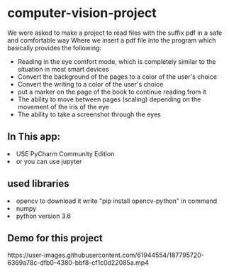 # computer-vision-project
We were asked to make a project to read files with the suffix pdf in a safe and comfortable way
Where we insert a pdf file into the program which basically provides the following:
- Reading in the eye comfort mode, which is completely similar to the situation in most smart devices
- Convert the background of the pages to a color of the user's choice
- Convert the writing to a color of the user's choice
- put a marker on the page of the book to continue reading from it
- The ability to move between pages (scaling) depending on the movement of the iris of the eye
- The ability to take a screenshot through the eyes

<h2>In This app:</h2>
<li> USE PyCharm Community Edition </li>
<li> or you can use jupyter </li>

<h2> used libraries </h2>
<li> opencv to download it write "pip install opencv-python" in command </li>
<li> numpy </li>
<li> python version 3.6 </li>

<h2>  Demo for this project </h2>
https://user-images.githubusercontent.com/61944554/187795720-6369a78c-dfb0-4380-bbf8-cf1c0d22085a.mp4


